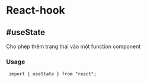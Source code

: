 # React-hook

## #useState
Cho phép thêm trạng thái vào một function component

### Usage

```reactjs
 import { useState } from "react";
  
```
